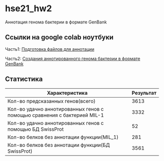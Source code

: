# hse21_hw2
Aннотация генома бактерии в формате GenBank

## Ссылки на google colab ноутбуки
Часть1: [Подготовка файлов для аннотации](https://colab.research.google.com/drive/1dHbufPbbn3lV_DElbkzAJSspSX1lnMRW?usp=sharing)

Часть2: [Создания аннотированного генома бактерии в формате GenBank](https://colab.research.google.com/drive/1Z9fZ31NpmkAlUlXmgXYVdGumanbFG1dr?usp=sharing)

## Статистика
Характеристика|Результат
-------------|------------
Кол-во предсказанных генов(всего)| 3613
Кол-во удачно аннотированных генов с помощью сравнения с бактерией MIL-1|3332
Кол-во удачно аннотированных генов с помощью БД SwissProt|52
Кол-во белков без аннотации функции(MIL_1)|281
Кол-во белков без аннотации функции(БД SwissProt)|3561
